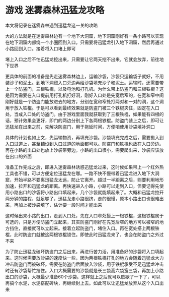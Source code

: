 # 游戏 迷雾森林迅猛龙攻略

本文将记录在迷雾森林遇到迅猛龙这一关的攻略

<!--more-->
<!-- 不发布 -->

大的方法就是在迷雾森林边有一个地下大洞窟，地下洞窟刚好有一条小路可以实现在地下洞窟内部绕一个小圈回到入口。只需要将迅猛龙引入地下洞窟，然后再通过小路回到入口。接着将入口堵上即可

堵上入口之后不怕迅猛龙挖出来，只需要让它两天挖不出来，它就会放弃，前往地下世界

更具体的前面的准备是先走迷雾森林边上，运输沙袋，沙袋只运输袋子就好，不用装沙子和泥土。到地下洞窟入口旁边再给沙袋填充沙子和泥土。运输时，还需要带上一个防盗门，三根铁棍，以及电池和打孔机。为什么带上防盗门和三根铁棍？这是因为需要在入口提前用打孔机打好洞，刚好入口处是先宽后窄的，在宽和窄中间刚好就是一个防盗门能放进去的地方，分别在宽和窄处打两对和一对的洞，这个洞用于放入铁棍。于是可以看到最终效果就是防盗门被三个铁棍夹住，固定在入口处，当成入口处的防盗门。由于游戏里面我就获取到了三根铁棍，如果能有四根的话，预计效果会更好，即门的两边分别上下各两根铁棍。防盗门装上之后，即可让迅猛龙在出来之前，先解决防盗门，用于拖延时间，方便咱使用沙袋填补洞口

具体的计划也如上文，先运输物资，再填充沙袋。沙袋填充完成之后，需要搬入到入口过道上，甚至铺设到入口过道的地面都可以。防盗门和铁棍也放在入口旁边。再在小路的出口处也放上沙袋带旁边。小路的出口很小，需要爬出来，沙袋应该放在出口的外面

准备工作完成之后，即进入迷雾森林诱惑迅猛龙过来，这时候如果带上一个红外热工具也不错，可以方便定位迅猛龙在哪。一路不快不慢带着迅猛龙进入地下大洞窟，开始半路不要离迅猛龙太远，防止它离开。超过一半距离之后，则要利用地形加速，拉开和迅猛龙的距离。再快速进入小路，小路可以走到入口，但要记得先使用小路出口的沙袋将小路出口填起来，几个沙袋就能填起来了。大概和迅猛龙拉开两分钟的路程，就足够了，迅猛龙走小路很挤，走的很慢，原本小路出口也很难出来，再加上被沙袋填了，估计要一段时间才能出来

这时候出来小路的出口，走到入口处，先在入口窄处搭上一根铁棍，这根铁棍属于可选的，只是方便防盗门立起来，其实防盗门刚好在先宽后窄的地方可以被窄的地方挡住，直接就可以立起来。接着立起防盗门，堵住入口。再在宽处搭上两根铁棍，此时防盗门就被这两根铁棍锁住。即使此时迅猛龙来了，也会在防盗门之外过不来

为了防止迅猛龙破坏防盗门之后出来，再进行苦力活，用准备好的沙袋将入口填起来。这时候需要放沙袋的速度快一些，因为两根铁棍打孔的地方会随着迅猛龙大力冲击防盗门而被破坏。需要在防盗门后面放入沙袋，用于铁棍承受不足迅猛龙冲击时还有沙袋帮忙挡住。入口大概需要的沙袋就是长三袋高六袋宽三袋，再加上小路出口的沙袋，大概最少准备60个沙袋。这样就上之后就可以歇歇了一下了，可以再搞个水泥，水泥搭配砖块，再继续封上去。如此可以让迅猛龙放弃从这个入口出来